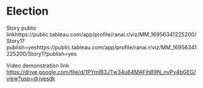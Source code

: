 # Election


Story public linkhttps://public.tableau.com/app/profile/ranai.r/viz/MM_16956341225200/Story1?publish=yeshttps://public.tableau.com/app/profile/ranai.r/viz/MM_16956341225200/Story1?publish=yes

Video demonstration link https://drive.google.com/file/d/1PYmlB3JTw34u84MAFihB9N_nvPy4bGEG/view?usp=drivesdk
